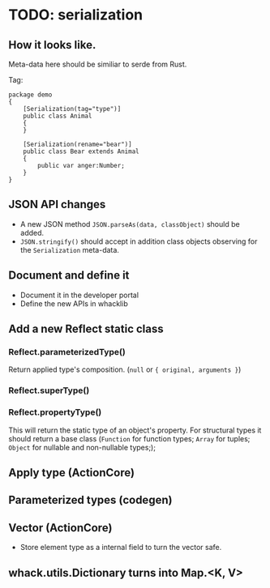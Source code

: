 # TODO: serialization

## How it looks like.

Meta-data here should be similiar to serde from Rust.

Tag:

```
package demo
{
    [Serialization(tag="type")]
    public class Animal
    {
    }

    [Serialization(rename="bear")]
    public class Bear extends Animal
    {
        public var anger:Number;
    }
}
```

## JSON API changes

- A new JSON method `JSON.parseAs(data, classObject)` should be added.
- `JSON.stringify()` should accept in addition class objects observing for the `Serialization` meta-data. 

## Document and define it

- Document it in the developer portal
- Define the new APIs in whacklib

## Add a new Reflect static class

### Reflect.parameterizedType()

Return applied type's composition. (`null` or `{ original, arguments }`)

### Reflect.superType()

### Reflect.propertyType()

This will return the static type of an object's property. For structural types it should return a base class
(`Function` for function types; `Array` for tuples; `Object` for nullable and non-nullable types;);

## Apply type (ActionCore)

## Parameterized types (codegen)

## Vector (ActionCore)

- Store element type as a internal field to turn the vector safe.

## whack.utils.Dictionary turns into Map.\<K, V>
